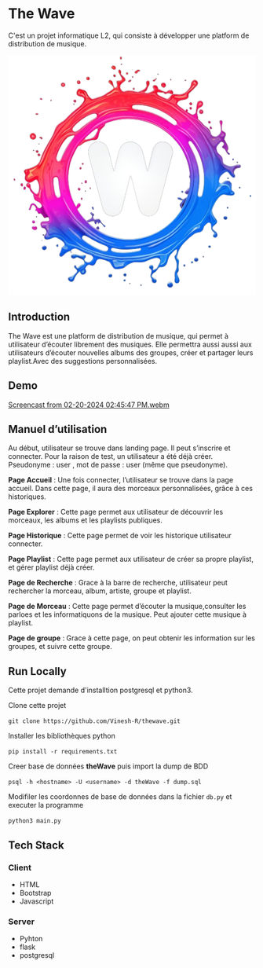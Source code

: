 # The Wave

C'est un projet informatique L2, qui consiste à développer une platform de distribution de musique.

![logo](static/asserts/logo.png)

## Introduction

The Wave est une platform de distribution de musique, qui permet à utilisateur
d’écouter librement des musiques. Elle permettra aussi aussi aux utilisateurs
d’écouter nouvelles albums des groupes, créer et partager leurs playlist.Avec
des suggestions personnalisées.

## Demo

[Screencast from 02-20-2024 02:45:47 PM.webm](https://github.com/Vinesh-R/thewave/assets/113302604/a936affb-a087-49dc-880e-8f9f515a408d)

## Manuel d’utilisation

Au début, utilisateur se trouve dans landing page. Il peut s’inscrire et connecter.
Pour la raison de test, un utilisateur a été déjà créer. Pseudonyme : user , mot
de passe : user (même que pseudonyme).

**Page Accueil** :
Une fois connecter, l’utilisateur se trouve dans la page accueil. Dans cette page,
il aura des morceaux personnalisées, grâce à ces historiques.

**Page Explorer** :
Cette page permet aux utilisateur de découvrir les morceaux, les albums et les
playlists publiques.

**Page Historique** :
Cette page permet de voir les historique utilisateur connecter.

**Page Playlist** :
Cette page permet aux utilisateur de créer sa propre playlist, et gérer playlist
déjà créer.

**Page de Recherche** :
Grace à la barre de recherche, utilisateur peut rechercher la morceau, album,
artiste, groupe et playlist.

**Page de Morceau** :
Cette page permet d’écouter la musique,consulter les parloes et les informatiquons de la musique. Peut ajouter cette musique à playlist.

**Page de groupe** :
Grace à cette page, on peut obtenir les information sur les groupes, et suivre
cette groupe.


## Run Locally

Cette projet demande d'installtion postgresql et python3.

Clone cette projet

`git clone https://github.com/Vinesh-R/thewave.git`

Installer les bibliothèques python

`pip install -r requirements.txt`

Creer base de données **theWave** puis import la dump de BDD

`psql -h <hostname> -U <username> -d theWave -f dump.sql`

Modifiler les coordonnes de base de données dans la fichier `db.py` et executer la programme

`python3 main.py`

## Tech Stack

### Client
- HTML
- Bootstrap
- Javascript

### Server
- Pyhton
- flask
- postgresql
